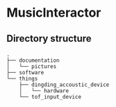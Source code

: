 # MusicInteractor

## Directory structure

```
.
├── documentation
│   └── pictures
├── software
└── things
    ├── dingding_accoustic_device
    │   └── hardware
    └── tof_input_device
```